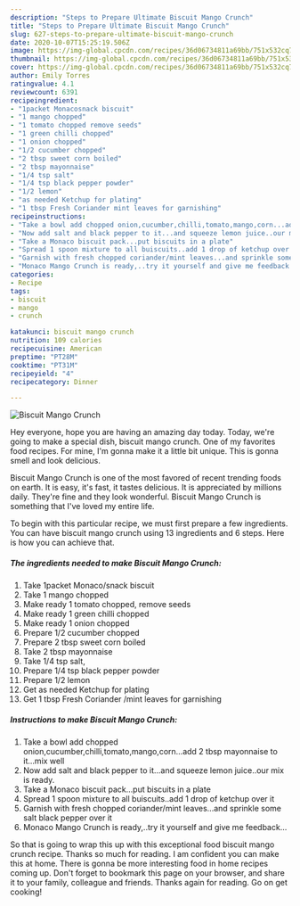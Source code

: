 ```yaml
---
description: "Steps to Prepare Ultimate Biscuit Mango Crunch"
title: "Steps to Prepare Ultimate Biscuit Mango Crunch"
slug: 627-steps-to-prepare-ultimate-biscuit-mango-crunch
date: 2020-10-07T15:25:19.506Z
image: https://img-global.cpcdn.com/recipes/36d06734811a69bb/751x532cq70/biscuit-mango-crunch-recipe-main-photo.jpg
thumbnail: https://img-global.cpcdn.com/recipes/36d06734811a69bb/751x532cq70/biscuit-mango-crunch-recipe-main-photo.jpg
cover: https://img-global.cpcdn.com/recipes/36d06734811a69bb/751x532cq70/biscuit-mango-crunch-recipe-main-photo.jpg
author: Emily Torres
ratingvalue: 4.1
reviewcount: 6391
recipeingredient:
- "1packet Monacosnack biscuit"
- "1 mango chopped"
- "1 tomato chopped remove seeds"
- "1 green chilli chopped"
- "1 onion chopped"
- "1/2 cucumber chopped"
- "2 tbsp sweet corn boiled"
- "2 tbsp mayonnaise"
- "1/4 tsp salt"
- "1/4 tsp black pepper powder"
- "1/2 lemon"
- "as needed Ketchup for plating"
- "1 tbsp Fresh Coriander mint leaves for garnishing"
recipeinstructions:
- "Take a bowl add chopped onion,cucumber,chilli,tomato,mango,corn...add 2 tbsp mayonnaise to it...mix well"
- "Now add salt and black pepper to it...and squeeze lemon juice..our mix is ready."
- "Take a Monaco biscuit pack...put biscuits in a plate"
- "Spread 1 spoon mixture to all buiscuits..add 1 drop of ketchup over it"
- "Garnish with fresh chopped coriander/mint leaves...and sprinkle some salt black pepper over it"
- "Monaco Mango Crunch is ready,..try it yourself and give me feedback..."
categories:
- Recipe
tags:
- biscuit
- mango
- crunch

katakunci: biscuit mango crunch 
nutrition: 109 calories
recipecuisine: American
preptime: "PT28M"
cooktime: "PT31M"
recipeyield: "4"
recipecategory: Dinner

---
```



![Biscuit Mango Crunch](https://img-global.cpcdn.com/recipes/36d06734811a69bb/751x532cq70/biscuit-mango-crunch-recipe-main-photo.jpg)

Hey everyone, hope you are having an amazing day today. Today, we're going to make a special dish, biscuit mango crunch. One of my favorites food recipes. For mine, I'm gonna make it a little bit unique. This is gonna smell and look delicious.



Biscuit Mango Crunch is one of the most favored of recent trending foods on earth. It is easy, it's fast, it tastes delicious. It is appreciated by millions daily. They're fine and they look wonderful. Biscuit Mango Crunch is something that I've loved my entire life.


To begin with this particular recipe, we must first prepare a few ingredients. You can have biscuit mango crunch using 13 ingredients and 6 steps. Here is how you can achieve that.

<!--inarticleads1-->

##### The ingredients needed to make Biscuit Mango Crunch:

1. Take 1packet Monaco/snack biscuit
1. Take 1 mango chopped
1. Make ready 1 tomato chopped, remove seeds
1. Make ready 1 green chilli chopped
1. Make ready 1 onion chopped
1. Prepare 1/2 cucumber chopped
1. Prepare 2 tbsp sweet corn boiled
1. Take 2 tbsp mayonnaise
1. Take 1/4 tsp salt,
1. Prepare 1/4 tsp black pepper powder
1. Prepare 1/2 lemon
1. Get as needed Ketchup for plating
1. Get 1 tbsp Fresh Coriander /mint leaves for garnishing




<!--inarticleads2-->

##### Instructions to make Biscuit Mango Crunch:

1. Take a bowl add chopped onion,cucumber,chilli,tomato,mango,corn...add 2 tbsp mayonnaise to it...mix well
1. Now add salt and black pepper to it...and squeeze lemon juice..our mix is ready.
1. Take a Monaco biscuit pack...put biscuits in a plate
1. Spread 1 spoon mixture to all buiscuits..add 1 drop of ketchup over it
1. Garnish with fresh chopped coriander/mint leaves...and sprinkle some salt black pepper over it
1. Monaco Mango Crunch is ready,..try it yourself and give me feedback...




So that is going to wrap this up with this exceptional food biscuit mango crunch recipe. Thanks so much for reading. I am confident you can make this at home. There is gonna be more interesting food in home recipes coming up. Don't forget to bookmark this page on your browser, and share it to your family, colleague and friends. Thanks again for reading. Go on get cooking!
